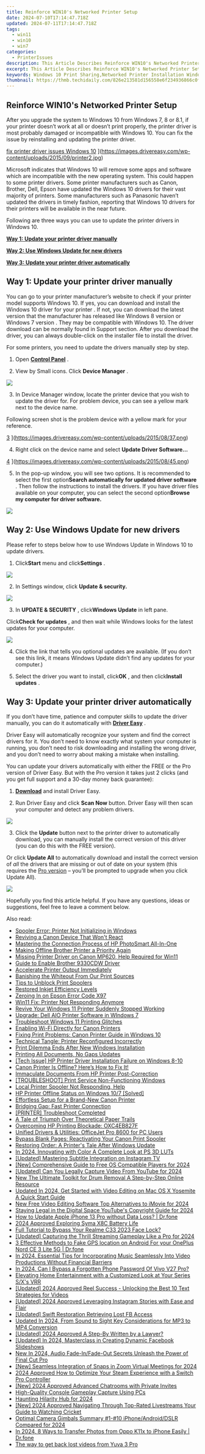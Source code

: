 ```yaml
---
title: Reinforce WIN10's Networked Printer Setup
date: 2024-07-10T17:14:47.718Z
updated: 2024-07-11T17:14:47.718Z
tags:
  - win11
  - win10
  - win7
categories:
  - PrinterIssues
description: This Article Describes Reinforce WIN10's Networked Printer Setup
excerpt: This Article Describes Reinforce WIN10's Networked Printer Setup
keywords: Windows 10 Print Sharing,Networked Printer Installation Windows,Windows 10 Network Printing Configuration,Remote Printer Setup in Windows 10,Windows 10 Print Spooler Management,Setting Up WIN10 Shared Printer,WIN10 Network Protocol for Printing
thumbnail: https://thmb.techidaily.com/826e213581d156558e6f234936866c0f136b901791e5cc9453b472a1e6024dd2.jpeg
---
```


## Reinforce WIN10's Networked Printer Setup

 After you upgrade the system to Windows 10 from Windows 7, 8 or 8.1, if your printer doesn’t work at all or doesn’t print properly, the printer driver is most probably damaged or incompatible with Windows 10\. You can fix the issue by reinstalling and updating the printer driver.

[fix printer driver issues Windows 10](https://images.drivereasy.com/wp-content/uploads/2015/09/printer2-300x236.jpg) ](https://images.drivereasy.com/wp-content/uploads/2015/09/printer2.jpg)

 Microsoft indicates that Windows 10 will remove some apps and software which are incompatible with the new operating system. This could happen to some printer drivers. Some printer manufacturers such as Canon, Brother, Dell, Epson have updated the Windows 10 drivers for their vast majority of printers. Some manufacturers such as Panasonic haven’t updated the drivers in timely fashion, reporting that Windows 10 drivers for their printers will be available in the near future.

 Following are three ways you can use to update the printer drivers in Windows 10.

**[Way 1: Update your printer driver manually](#way1)**

**[Way 2: Use Windows Update for new drivers](#way2)**

**[Way 3: Update your printer driver automatically](#way3)**

## **Way 1: Update your printer driver manually**

 You can go to your printer manufacturer’s website to check if your printer model supports Windows 10\. If yes, you can download and install the Windows 10 driver for your printer  . If not, you can download the latest version that the manufacturer has released like Windows 8 version or Windows 7 version  . They may be compatible with Windows 10\.  The driver download can be normally found in Support section. After you download the driver, you can always double-click on the installer file to install the driver.

For some printers, you need to update the drivers manually step by step.

 1) Open [**Control Panel**](https://tools.techidaily.com/drivereasy/download/) .

 2) View by Small icons. Click **Device Manager** .

![](https://images.drivereasy.com/wp-content/uploads/2017/07/img_597056d6e290b.jpg)

 3) In Device Manager window, locate the printer device that you wish to update the driver for. For problem device, you can see a yellow mark next to the device name.

 Following screen shot is the problem device with a yellow mark for your reference.

[3](https://images.drivereasy.com/wp-content/uploads/2015/08/37.png) ](https://images.drivereasy.com/wp-content/uploads/2015/08/37.png)

 4) Right click on the device name and select **Update Driver Software…**

[4](https://images.drivereasy.com/wp-content/uploads/2015/08/45.png) ](https://images.drivereasy.com/wp-content/uploads/2015/08/45.png)

 5) In the pop-up window, you will see two options. It is recommended to select the first option**Search automatically for updated driver software** . Then follow the instructions to install the drivers. If you have driver files available on your computer, you can select the second option**Browse my computer for driver software.**

![](https://images.drivereasy.com/wp-content/uploads/2017/07/img_5970573577e43.png)

## **Way 2: Use Windows Update for new drivers**

 Please refer to steps below how to use Windows Update in Windows 10 to update drivers.

 1) Click**Start** menu and click**Settings** .

![](https://images.drivereasy.com/wp-content/uploads/2017/07/img_597057a9598ee.jpg)

 2) In Settings window, click **Update & security.**

![](https://images.drivereasy.com/wp-content/uploads/2017/07/img_597057ddb9441.png)

 3) In **UPDATE & SECURITY** , click**Windows Update** in left pane.

 Click**Check for updates** , and then wait while Windows looks for the latest updates for your computer.

![](https://images.drivereasy.com/wp-content/uploads/2017/07/img_597057f2e0efc.jpg)

 4) Click the link that tells you optional updates are available. (If you don’t see this link, it means Windows Update didn’t find any updates for your computer.)

 5) Select the driver you want to install, click**OK** , and then click**Install updates** .

## **Way 3: Update your printer driver automatically**

 If you don’t have time, patience and computer skills to update the driver manually, you can do it automatically with **[Driver Easy](https://tools.techidaily.com/drivereasy/download/)**  .

 Driver Easy will automatically recognize your system and find the correct drivers for it. You don’t need to know exactly what system your computer is running, you don’t need to risk downloading and installing the wrong driver, and you don’t need to worry about making a mistake when installing.

 You can update your drivers automatically with either the FREE or the Pro version of Driver Easy. But with the Pro version it takes just 2 clicks (and you get full support and a 30-day money back guarantee):

 1) **[Download](https://tools.techidaily.com/drivereasy/download/)**   and install Driver Easy.

 2) Run Driver Easy and click **Scan Now**   button. Driver Easy will then scan your computer and detect any problem drivers.

![](https://images.drivereasy.com/wp-content/uploads/2017/07/img_5970588279d8b.jpg)

 3) Click the **Update** button next to the printer driver to automatically download, you can manually install the correct version of this driver (you can do this with the FREE version).

 Or click **Update All**  to automatically download and install the correct version of _all_   the drivers that are missing or out of date on your system (this requires the [Pro version](https://tools.techidaily.com/drivereasy/download/) – you’ll be prompted to upgrade when you click Update All).

![](https://images.drivereasy.com/wp-content/uploads/2017/07/img_59705887d6c6d.jpg)

 Hopefully you find this article helpful. If you have any questions, ideas or suggestions, feel free to leave a comment below.

<ins class="adsbygoogle"
     style="display:block"
     data-ad-format="autorelaxed"
     data-ad-client="ca-pub-7571918770474297"
     data-ad-slot="1223367746"></ins>



<ins class="adsbygoogle"
     style="display:block"
     data-ad-client="ca-pub-7571918770474297"
     data-ad-slot="8358498916"
     data-ad-format="auto"
     data-full-width-responsive="true"></ins>



<span class="atpl-alsoreadstyle">Also read:</span>
<div><ul>
<li><a href="https://printer-issues.techidaily.com/spooler-error-printer-not-initializing-in-windows/"><u>Spooler Error: Printer Not Initializing in Windows</u></a></li>
<li><a href="https://printer-issues.techidaily.com/reviving-a-canon-device-that-wont-react/"><u>Reviving a Canon Device That Won't React</u></a></li>
<li><a href="https://printer-issues.techidaily.com/mastering-the-connection-process-of-hp-photosmart-all-in-one/"><u>Mastering the Connection Process of HP PhotoSmart All-In-One</u></a></li>
<li><a href="https://printer-issues.techidaily.com/making-offline-brother-printer-a-priority-again/"><u>Making Offline Brother Printer a Priority Again</u></a></li>
<li><a href="https://printer-issues.techidaily.com/missing-printer-driver-on-canon-mp620-help-required-for-win11/"><u>Missing Printer Driver on Canon MP620, Help Required for Win11</u></a></li>
<li><a href="https://printer-issues.techidaily.com/guide-to-enable-brother-9330cdw-driver/"><u>Guide to Enable Brother 9330CDW Driver</u></a></li>
<li><a href="https://printer-issues.techidaily.com/accelerate-printer-output-immediately/"><u>Accelerate Printer Output Immediately</u></a></li>
<li><a href="https://printer-issues.techidaily.com/banishing-the-whiteout-from-our-print-sources/"><u>Banishing the Whiteout From Our Print Sources</u></a></li>
<li><a href="https://printer-issues.techidaily.com/tips-to-unblock-print-spoolers/"><u>Tips to Unblock Print Spoolers</u></a></li>
<li><a href="https://printer-issues.techidaily.com/restored-inkjet-efficiency-levels/"><u>Restored Inkjet Efficiency Levels</u></a></li>
<li><a href="https://printer-issues.techidaily.com/zeroing-in-on-epson-error-code-x97/"><u>Zeroing In on Epson Error Code X97</u></a></li>
<li><a href="https://printer-issues.techidaily.com/win11-fix-printer-not-responding-anymore/"><u>Win11 Fix: Printer Not Responding Anymore</u></a></li>
<li><a href="https://printer-issues.techidaily.com/revive-your-windows-11-printer-suddenly-stopped-working/"><u>Revive Your Windows 11 Printer Suddenly Stopped Working</u></a></li>
<li><a href="https://printer-issues.techidaily.com/upgrade-dell-aio-printer-software-in-windows-7/"><u>Upgrade: Dell AIO Printer Software in WIndows 7</u></a></li>
<li><a href="https://printer-issues.techidaily.com/troubleshoot-windows-11-printing-glitches/"><u>Troubleshoot Windows 11 Printing Glitches</u></a></li>
<li><a href="https://printer-issues.techidaily.com/enabling-wi-fi-directly-for-canon-printers/"><u>Enabling Wi-Fi Directly for Canon Printers</u></a></li>
<li><a href="https://printer-issues.techidaily.com/fixing-print-problems-canon-printer-guide-in-windows-10/"><u>Fixing Print Problems: Canon Printer Guide in Windows 10</u></a></li>
<li><a href="https://printer-issues.techidaily.com/technical-tangle-printer-reconfigured-incorrectly/"><u>Technical Tangle: Printer Reconfigured Incorrectly</u></a></li>
<li><a href="https://printer-issues.techidaily.com/print-dilemma-ends-after-new-windows-installation/"><u>Print Dilemma Ends After New Windows Installation</u></a></li>
<li><a href="https://printer-issues.techidaily.com/printing-all-documents-no-gaps-updates/"><u>Printing All Documents, No Gaps Updates</u></a></li>
<li><a href="https://printer-issues.techidaily.com/tech-issue-hp-printer-driver-installation-failure-on-windows-8-10/"><u>[Tech Issue] HP Printer Driver Installation Failure on Windows 8-10</u></a></li>
<li><a href="https://printer-issues.techidaily.com/1719574085655-canon-printer-is-offline-heres-how-to-fix-it/"><u>Canon Printer Is Offline? Here’s How to Fix It!</u></a></li>
<li><a href="https://printer-issues.techidaily.com/immaculate-documents-from-hp-printer-post-correction/"><u>Immaculate Documents From HP Printer Post-Correction</u></a></li>
<li><a href="https://printer-issues.techidaily.com/troubleshoot-print-service-non-functioning-windows/"><u>[TROUBLESHOOT] Print Service Non-Functioning Windows</u></a></li>
<li><a href="https://printer-issues.techidaily.com/local-printer-spooler-not-responding-help/"><u>Local Printer Spooler Not Responding, Help</u></a></li>
<li><a href="https://printer-issues.techidaily.com/hp-printer-offline-status-on-windows-107-solved/"><u>HP Printer Offline Status on Windows 10/7 [Solved]</u></a></li>
<li><a href="https://printer-issues.techidaily.com/effortless-setup-for-a-brand-new-canon-printer/"><u>Effortless Setup for a Brand-New Canon Printer</u></a></li>
<li><a href="https://printer-issues.techidaily.com/bridging-gap-fast-printer-connection/"><u>Bridging Gap: Fast Printer Connection</u></a></li>
<li><a href="https://printer-issues.techidaily.com/printer-troubleshoot-completed/"><u>[PRINTER] Troubleshoot Completed</u></a></li>
<li><a href="https://printer-issues.techidaily.com/a-tale-of-triumph-over-theoretical-paper-trails/"><u>A Tale of Triumph Over Theoretical Paper Trails</u></a></li>
<li><a href="https://printer-issues.techidaily.com/overcoming-hp-printing-blockade-oxc4eb827f/"><u>Overcoming HP Printing Blockade: OXC4EB827F</u></a></li>
<li><a href="https://printer-issues.techidaily.com/unified-drivers-and-utilities-officejet-pro-8600-for-pc-users/"><u>Unified Drivers & Utilities: OfficeJet Pro 8600 for PC Users</u></a></li>
<li><a href="https://printer-issues.techidaily.com/bypass-blank-pages-reactivating-your-canon-print-spooler/"><u>Bypass Blank Pages: Reactivating Your Canon Print Spooler</u></a></li>
<li><a href="https://printer-issues.techidaily.com/restoring-order-a-printers-tale-after-windows-update/"><u>Restoring Order: A Printer's Tale After Windows Update</u></a></li>
<li><a href="https://some-knowledge.techidaily.com/in-2024-innovating-with-color-a-complete-look-at-ps-3d-luts/"><u>In 2024, Innovating with Color  A Complete Look at PS 3D LUTs</u></a></li>
<li><a href="https://instagram-video-recordings.techidaily.com/updated-mastering-subtitle-integration-on-instagram-tv/"><u>[Updated] Mastering Subtitle Integration on Instagram TV</u></a></li>
<li><a href="https://fox-blue.techidaily.com/new-comprehensive-guide-to-free-os-compatible-players-for-2024/"><u>[New] Comprehensive Guide to Free OS Compatible Players for 2024</u></a></li>
<li><a href="https://youtube-tips.techidaily.com/ed-can-you-legally-capture-video-from-youtube-for-2024/"><u>[Updated] Can You Legally Capture Video From YouTube for 2024</u></a></li>
<li><a href="https://sound-tweaking.techidaily.com/new-the-ultimate-toolkit-for-drum-removal-a-step-by-step-online-resource/"><u>New The Ultimate Toolkit for Drum Removal A Step-by-Step Online Resource</u></a></li>
<li><a href="https://ai-video-tools.techidaily.com/updated-in-2024-get-started-with-video-editing-on-mac-os-x-yosemite-a-quick-start-guide/"><u>Updated In 2024, Get Started with Video Editing on Mac OS X Yosemite A Quick Start Guide</u></a></li>
<li><a href="https://smart-video-creator.techidaily.com/new-free-video-editing-software-top-alternatives-to-imovie-for-2024/"><u>New Free Video Editing Software Top Alternatives to iMovie for 2024</u></a></li>
<li><a href="https://facebook-video-share.techidaily.com/staying-legal-in-the-digital-space-youtubes-copyright-guide-for-2024/"><u>Staying Legal in the Digital Space  YouTube's Copyright Guide for 2024</u></a></li>
<li><a href="https://techidaily.com/how-to-update-apple-iphone-13-pro-without-data-loss-drfone-by-drfone-ios-system-repair-ios-system-repair/"><u>How to Update Apple iPhone 13 Pro without Data Loss? | Dr.fone</u></a></li>
<li><a href="https://article-knowledge.techidaily.com/2024-approved-exploring-syma-x8c-battery-life/"><u>2024 Approved  Exploring Syma X8C Battery Life</u></a></li>
<li><a href="https://easy-unlock-android.techidaily.com/full-tutorial-to-bypass-your-realme-c33-2023-face-lock-by-drfone-android/"><u>Full Tutorial to Bypass Your Realme C33 2023 Face Lock?</u></a></li>
<li><a href="https://screen-mirroring-recording.techidaily.com/updated-capturing-the-thrill-streaming-gameplay-like-a-pro-for-2024/"><u>[Updated] Capturing the Thrill  Streaming Gameplay Like a Pro for 2024</u></a></li>
<li><a href="https://android-location.techidaily.com/3-effective-methods-to-fake-gps-location-on-android-for-your-oneplus-nord-ce-3-lite-5g-drfone-by-drfone-virtual/"><u>3 Effective Methods to Fake GPS location on Android For your OnePlus Nord CE 3 Lite 5G | Dr.fone</u></a></li>
<li><a href="https://audio-shaping.techidaily.com/in-2024-essential-tips-for-incorporating-music-seamlessly-into-video-productions-without-financial-barriers/"><u>In 2024, Essential Tips for Incorporating Music Seamlessly Into Video Productions Without Financial Barriers</u></a></li>
<li><a href="https://android-unlock.techidaily.com/in-2024-can-i-bypass-a-forgotten-phone-password-of-vivo-v27-pro-by-drfone-android/"><u>In 2024, Can I Bypass a Forgotten Phone Password Of Vivo V27 Pro?</u></a></li>
<li><a href="https://games-able.techidaily.com/elevating-home-entertainment-with-a-customized-look-at-your-series-sxs-vrr/"><u>Elevating Home Entertainment with a Customized Look at Your Series S/X's VRR</u></a></li>
<li><a href="https://article-posts.techidaily.com/updated-2024-approved-reel-success-unlocking-the-best-10-text-strategies-for-videos/"><u>[Updated] 2024 Approved  Reel Success - Unlocking the Best 10 Text Strategies for Videos</u></a></li>
<li><a href="https://instagram-videos.techidaily.com/updated-2024-approved-leveraging-instagram-stories-with-ease-and-flair/"><u>[Updated] 2024 Approved  Leveraging Instagram Stories with Ease and Flair</u></a></li>
<li><a href="https://facebook-video-files.techidaily.com/updated-swift-restoration-retrieving-lost-fb-access/"><u>[Updated] Swift Restoration  Retrieving Lost FB Access</u></a></li>
<li><a href="https://video-creation-software.techidaily.com/updated-in-2024-from-sound-to-sight-key-considerations-for-mp3-to-mp4-conversion/"><u>Updated In 2024, From Sound to Sight Key Considerations for MP3 to MP4 Conversion</u></a></li>
<li><a href="https://twitter-videos.techidaily.com/updated-2024-approved-a-step-by-written-by-a-lawyer/"><u>[Updated] 2024 Approved  A Step-By Written by a Lawyer?</u></a></li>
<li><a href="https://facebook-videos.techidaily.com/updated-in-2024-masterclass-in-creating-dynamic-facebook-slideshows/"><u>[Updated] In 2024, Masterclass in Creating Dynamic Facebook Slideshows</u></a></li>
<li><a href="https://smart-video-creator.techidaily.com/new-in-2024-audio-fade-infade-out-secrets-unleash-the-power-of-final-cut-pro/"><u>New In 2024, Audio Fade-In/Fade-Out Secrets Unleash the Power of Final Cut Pro</u></a></li>
<li><a href="https://screen-activity-recording.techidaily.com/new-seamless-integration-of-snaps-in-zoom-virtual-meetings-for-2024/"><u>[New] Seamless Integration of Snaps in Zoom Virtual Meetings for 2024</u></a></li>
<li><a href="https://screen-mirroring-recording.techidaily.com/2024-approved-how-to-optimize-your-steam-experience-with-a-switch-pro-controller/"><u>2024 Approved  How to Optimize Your Steam Experience with a Switch Pro Controller</u></a></li>
<li><a href="https://discord-videos.techidaily.com/new-2024-approved-advanced-chatrooms-with-private-invites/"><u>[New] 2024 Approved  Advanced Chatrooms with Private Invites</u></a></li>
<li><a href="https://video-screen-grab.techidaily.com/high-quality-console-gameplay-capture-using-pcs/"><u>High-Quality Console Gameplay Capture Using PCs</u></a></li>
<li><a href="https://some-knowledge.techidaily.com/haunting-hilarity-hub-for-2024/"><u>Haunting Hilarity Hub for 2024</u></a></li>
<li><a href="https://vp-tips.techidaily.com/new-2024-approved-navigating-through-top-rated-livestreams-your-guide-to-watching-cricket/"><u>[New] 2024 Approved  Navigating Through Top-Rated Livestreams  Your Guide to Watching Cricket</u></a></li>
<li><a href="https://extra-skills.techidaily.com/optimal-camera-gimbals-summary-1-10-iphoneandroiddslr-compared-for-2024/"><u>Optimal Camera Gimbals Summary  #1-#10 iPhone/Android/DSLR Compared for 2024</u></a></li>
<li><a href="https://android-transfer.techidaily.com/in-2024-8-ways-to-transfer-photos-from-oppo-k11x-to-iphone-easily-drfone-by-drfone-transfer-from-android-transfer-from-android/"><u>In 2024, 8 Ways to Transfer Photos from Oppo K11x to iPhone Easily | Dr.fone</u></a></li>
<li><a href="https://techidaily.com/the-way-to-get-back-lost-videos-from-yuva-3-pro-by-fonelab-android-recover-video/"><u>The way to get back lost videos from Yuva 3 Pro</u></a></li>
</ul></div>
